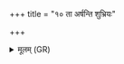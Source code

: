 +++
title = "१० ता अर्षन्ति शुभ्रियः"

+++
<details><summary>मूलम् (GR)</summary>

ता अर्षन्ति शुभ्रियः  
पृञ्चतीर् वर्चसा प्रियः ।  
जातं जात्रीर् यथा हृदा ॥
</details>